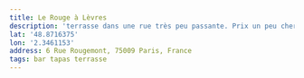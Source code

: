 ```yaml
---
title: Le Rouge à Lèvres
description: 'terrasse dans une rue très peu passante. Prix un peu cher mais à faire '
lat: '48.8716375'
lon: '2.3461153'
address: 6 Rue Rougemont, 75009 Paris, France
tags: bar tapas terrasse
---
```


